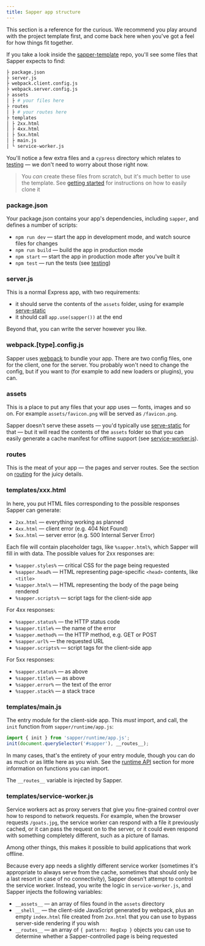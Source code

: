 ```yaml
---
title: Sapper app structure
---
```


This section is a reference for the curious. We recommend you play around with the project template first, and come back here when you've got a feel for how things fit together.

If you take a look inside the [sapper-template](https://github.com/sveltejs/sapper-template) repo, you'll see some files that Sapper expects to find:

```bash
├ package.json
├ server.js
├ webpack.client.config.js
├ webpack.server.config.js
├ assets
│ ├ # your files here
├ routes
│ ├ # your routes here
├ templates
│ ├ 2xx.html
│ ├ 4xx.html
│ ├ 5xx.html
│ ├ main.js
│ └ service-worker.js
```

You'll notice a few extra files and a `cypress` directory which relates to [testing](#testing) — we don't need to worry about those right now.

> You *can* create these files from scratch, but it's much better to use the template. See [getting started](#getting-started) for instructions on how to easily clone it


### package.json

Your package.json contains your app's dependencies, including `sapper`, and defines a number of scripts:

* `npm run dev` — start the app in development mode, and watch source files for changes
* `npm run build` — build the app in production mode
* `npm start` — start the app in production mode after you've built it
* `npm test` — run the tests (see [testing](#testing))


### server.js

This is a normal Express app, with two requirements:

* it should serve the contents of the `assets` folder, using for example [serve-static](https://github.com/expressjs/serve-static)
* it should call `app.use(sapper())` at the end

Beyond that, you can write the server however you like.

### webpack.[type].config.js

Sapper uses [webpack](https://webpack.js.org/) to bundle your app. There are two config files, one for the client, one for the server. You probably won't need to change the config, but if you want to (for example to add new loaders or plugins), you can.


### assets

This is a place to put any files that your app uses — fonts, images and so on. For example `assets/favicon.png` will be served as `/favicon.png`.

Sapper doesn't serve these assets — you'd typically use [serve-static](https://github.com/expressjs/serve-static) for that — but it will read the contents of the `assets` folder so that you can easily generate a cache manifest for offline support (see [service-worker.js](#templates-service-worker-js)).


### routes

This is the meat of your app — the pages and server routes. See the section on [routing](#routing) for the juicy details.


### templates/xxx.html

In here, you put HTML files corresponding to the possible responses Sapper can generate:

* `2xx.html` — everything working as planned
* `4xx.html` — client error (e.g. 404 Not Found)
* `5xx.html` — server error (e.g. 500 Internal Server Error)

Each file will contain placeholder tags, like `%sapper.html%`, which Sapper will fill in with data. The possible values for 2xx responses are:

* `%sapper.styles%` — critical CSS for the page being requested
* `%sapper.head%` — HTML representing page-specific `<head>` contents, like `<title>`
* `%sapper.html%` — HTML representing the body of the page being rendered
* `%sapper.scripts%` — script tags for the client-side app

For 4xx responses:

* `%sapper.status%` — the HTTP status code
* `%sapper.title%` — the name of the error
* `%sapper.method%` — the HTTP method, e.g. GET or POST
* `%sapper.url%` — the requested URL
* `%sapper.scripts%` — script tags for the client-side app

For 5xx responses:

* `%sapper.status%` — as above
* `%sapper.title%` — as above
* `%sapper.error%` — the text of the error
* `%sapper.stack%` — a stack trace


### templates/main.js

The entry module for the client-side app. This *must* import, and call, the `init` function from `sapper/runtime/app.js`:

```js
import { init } from 'sapper/runtime/app.js';
init(document.querySelector('#sapper'), __routes__);
```

In many cases, that's the entirety of your entry module, though you can do as much or as little here as you wish. See the [runtime API](#runtime-api) section for more information on functions you can import.

The `__routes__` variable is injected by Sapper.


### templates/service-worker.js

Service workers act as proxy servers that give you fine-grained control over how to respond to network requests. For example, when the browser requests `/goats.jpg`, the service worker can respond with a file it previously cached, or it can pass the request on to the server, or it could even respond with something completely different, such as a picture of llamas.

Among other things, this makes it possible to build applications that work offline.

Because every app needs a slightly different service worker (sometimes it's appropriate to always serve from the cache, sometimes that should only be a last resort in case of no connectivity), Sapper doesn't attempt to control the service worker. Instead, you write the logic in `service-worker.js`, and Sapper injects the following variables:

* `__assets__` — an array of files found in the `assets` directory
* `__shell__` — the client-side JavaScript generated by webpack, plus an empty `index.html` file created from `2xx.html` that you can use to bypass server-side rendering if you wish
* `__routes__` — an array of `{ pattern: RegExp }` objects you can use to determine whether a Sapper-controlled page is being requested
